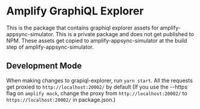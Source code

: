 # Amplify GraphiQL Explorer

This is the package that contains graphiql explorer assets for amplify-appsync-simulator. This is a private package and does not get published to NPM. These assets get copied to amplify-appsync-simulator at the build step of amplify-appsync-simulator.

## Development Mode

When making changes to grapiql-explorer, run `yarn start`. All the requests get proxied to `http://localhost:20002/` by default (If you use the --https flag on `amplify mock`, change the proxy from `http://localhost:20002/` to `https://localhost:20002/` in package.json.)
